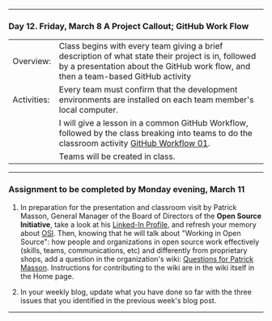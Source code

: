 --------------------------------------------------------------------------------

### Day 12. Friday, March 8  A Project Callout; GitHub Work Flow

|              |        |                              
|:---|:----|
|Overview:     | Class begins with every team giving a brief description of what state their project is in, followed by a presentation about the GitHub work flow, and then a team-based GitHub activity  | 
|Activities:   | Every team must confirm that the development environments are installed on each team member's local computer.|
|              | I will give a lesson in a common GitHub Workflow, followed by the class breaking into teams to do the classroom activity [GitHub Workflow 01](https://github.com/hunter-college-ossd-spr19/github-workflow-activity-01). | 
|              | Teams will be created in class.  |


---

### Assignment to be completed by **Monday evening, March 11**
1. In preparation for the presentation and classroom visit by Patrick Masson,
   General Manager of the Board of Directors of the **Open Source Initiative**,
   take a look at his [Linked-In Profile](https://www.linkedin.com/in/patrick-masson-4a09b53/),
   and refresh your memory about [OSI](https://opensource.org/). Then,  knowing that
   he will talk about "Working in Open Source": how people and organizations in open
   source work effectively (skills, teams, communications, etc) and differently
   from proprietary shops,
   add a question in the organization's wiki: [Questions for Patrick Masson](https://github.com/hunter-college-ossd-spr19/wiki/wiki/Questions-for-Patrick-Masson).
   Instructions for contributing to the wiki are in the wiki itself in the Home page.



2. In your weekly blog, update what you have done so far with the three issues that
   you identified in the previous week's blog post.
   

   
--------------------------------------------------------------------------------
